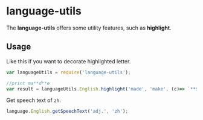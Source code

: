 
language-utils
=========================

The **language-utils** offers some utility features, such as **highlight**. 

## Usage

Like this if you want to decorate highlighted letter.

```js
var languageUtils = require('language-utils');

//print ma**d**e
var result = languageUtils.English.highlight('made', 'make', (c)=> `**${c}**`);
```


Get speech text of `zh`.

```js
language.English.getSpeechText('adj.', 'zh');
```


